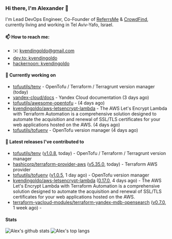 ### Hi there, I'm Alexander 👋

I'm Lead DevOps Engineer, Co-Founder of [ReferrsMe](https://referrs.me/) & [CrowdFind](https://crowdfind.ai/), currently living and working in Tel Aviv-Yafo, Israel.

#### 📫 How to reach me:

- ✉️ kvendingoldo@gmail.com
- [dev.to: kvendingoldo](https://dev.to/kvendingoldo)
- [hackernoon: kvendingoldo](https://hackernoon.com/u/kvendingoldo)

#### 👷 Currently working on


- [tofuutils/tenv](https://github.com/tofuutils/tenv) - OpenTofu / Terraform / Terragrunt version manager (today)
- [yandex-cloud/docs](https://github.com/yandex-cloud/docs) - Yandex Cloud documentation (3 days ago)
- [tofuutils/awesome-opentofu](https://github.com/tofuutils/awesome-opentofu) -  (4 days ago)
- [kvendingoldo/aws-letsencrypt-lambda](https://github.com/kvendingoldo/aws-letsencrypt-lambda) - The AWS Let&#39;s Encrypt Lambda with Terraform Automation is a comprehensive solution designed to automate the acquisition and renewal of SSL/TLS certificates for your web applications hosted on the AWS. (4 days ago)
- [tofuutils/tofuenv](https://github.com/tofuutils/tofuenv) - OpenTofu version manager (4 days ago)

#### 🔭 Latest releases I've contributed to

- [tofuutils/tenv](https://github.com/tofuutils/tenv) ([v1.0.8](https://github.com/tofuutils/tenv/releases/tag/v1.0.8), today) - OpenTofu / Terraform / Terragrunt version manager
- [hashicorp/terraform-provider-aws](https://github.com/hashicorp/terraform-provider-aws) ([v5.35.0](https://github.com/hashicorp/terraform-provider-aws/releases/tag/v5.35.0), today) - Terraform AWS provider
- [tofuutils/tofuenv](https://github.com/tofuutils/tofuenv) ([v1.0.5](https://github.com/tofuutils/tofuenv/releases/tag/v1.0.5), 1 day ago) - OpenTofu version manager
- [kvendingoldo/aws-letsencrypt-lambda](https://github.com/kvendingoldo/aws-letsencrypt-lambda) ([0.17.0](https://github.com/kvendingoldo/aws-letsencrypt-lambda/releases/tag/0.17.0), 4 days ago) - The AWS Let&#39;s Encrypt Lambda with Terraform Automation is a comprehensive solution designed to automate the acquisition and renewal of SSL/TLS certificates for your web applications hosted on the AWS.
- [terraform-yacloud-modules/terraform-yandex-mdb-opensearch](https://github.com/terraform-yacloud-modules/terraform-yandex-mdb-opensearch) ([v0.7.0](https://github.com/terraform-yacloud-modules/terraform-yandex-mdb-opensearch/releases/tag/v0.7.0), 1 week ago) - 

#### Stats

![Alex's github stats](https://github-readme-stats.vercel.app/api?username=kvendingoldo&show_icons=true&theme=default&disable_animations=true&count_private=true&hide_rank=true&include_all_commits=true&custom_title=GitHub%20Stats&line_height=20)
![Alex's top langs](https://github-readme-stats.vercel.app/api/top-langs/?username=kvendingoldo&hide=tex,html,hcl,css,jupyter%20notebook&layout=compact)
